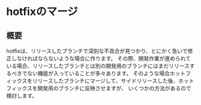 # hotfixのマージ

## 概要

hotfixは、リリースしたブランチで深刻な不具合が見つかり、とにかく急いで修正しなければならないような場合に作ります。
その際、開発作業が進められている場合、リリースしたブランチとは別の開発用のブランチにはまだリリースするべきでない機能が入っていることが多々あります。
そのような場合ホットフィックスをリリースしたブランチにマージして、サイドリリースした後、ホットフィックスを開発用のブランチに反映させますが、
いくつかの方法があるので検討します。

